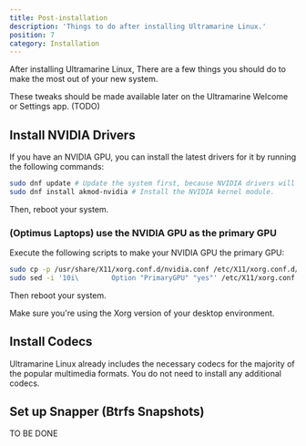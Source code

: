 ```yaml
---
title: Post-installation
description: 'Things to do after installing Ultramarine Linux.'
position: 7
category: Installation
---
```


After installing Ultramarine Linux, There are a few things you should do to make the most out of your new system.

<alert>

These tweaks should be made available later on the Ultramarine Welcome or Settings app. (TODO)

</alert>


## Install NVIDIA Drivers

If you have an NVIDIA GPU, you can install the latest drivers for it by running the following commands:

```bash
sudo dnf update # Update the system first, because NVIDIA drivers will build using the latest kernel.
sudo dnf install akmod-nvidia # Install the NVIDIA kernel module.
```

Then, reboot your system.

### (Optimus Laptops) use the NVIDIA GPU as the primary GPU

Execute the following scripts to make your NVIDIA GPU the primary GPU:

```bash
sudo cp -p /usr/share/X11/xorg.conf.d/nvidia.conf /etc/X11/xorg.conf.d/nvidia.conf
sudo sed -i '10i\        Option "PrimaryGPU" "yes"' /etc/X11/xorg.conf.d/nvidia.conf # Add PrimaryGPU = yes to the 10th line of the file.
```

Then reboot your system.

Make sure you're using the Xorg version of your desktop environment.

## Install Codecs

Ultramarine Linux already includes the necessary codecs for the majority of the popular multimedia formats. You do not need to install any additional codecs.

## Set up Snapper (Btrfs Snapshots)

TO BE DONE
